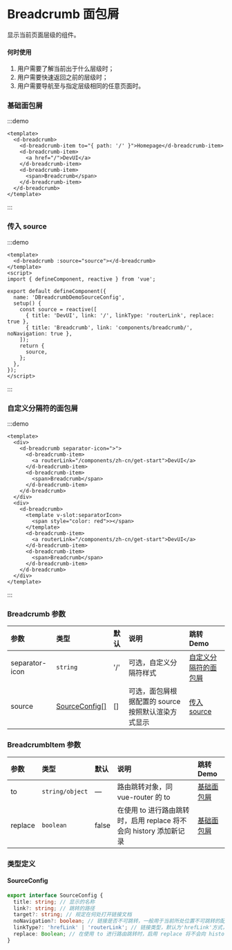 # Breadcrumb 面包屑

显示当前页面层级的组件。

#### 何时使用

1. 用户需要了解当前出于什么层级时；
2. 用户需要快速返回之前的层级时；
3. 用户需要导航至与指定层级相同的任意页面时。

### 基础面包屑

:::demo

```vue
<template>
  <d-breadcrumb>
    <d-breadcrumb-item to="{ path: '/' }">Homepage</d-breadcrumb-item>
    <d-breadcrumb-item>
      <a href="/">DevUI</a>
    </d-breadcrumb-item>
    <d-breadcrumb-item>
      <span>Breadcrumb</span>
    </d-breadcrumb-item>
  </d-breadcrumb>
</template>
```

:::

### 传入 source

:::demo

```vue
<template>
  <d-breadcrumb :source="source"></d-breadcrumb>
</template>
<script>
import { defineComponent, reactive } from 'vue';

export default defineComponent({
  name: 'DBreadcrumbDemoSourceConfig',
  setup() {
    const source = reactive([
      { title: 'DevUI', link: '/', linkType: 'routerLink', replace: true },
      { title: 'Breadcrumb', link: 'components/breadcrumb/', noNavigation: true },
    ]);
    return {
      source,
    };
  },
});
</script>
```

:::

### 自定义分隔符的面包屑

:::demo

```vue
<template>
  <div>
    <d-breadcrumb separator-icon=">">
      <d-breadcrumb-item>
        <a routerLink="/components/zh-cn/get-start">DevUI</a>
      </d-breadcrumb-item>
      <d-breadcrumb-item>
        <span>Breadcrumb</span>
      </d-breadcrumb-item>
    </d-breadcrumb>
  </div>
  <div>
    <d-breadcrumb>
      <template v-slot:separatorIcon>
        <span style="color: red">></span>
      </template>
      <d-breadcrumb-item>
        <a routerLink="/components/zh-cn/get-start">DevUI</a>
      </d-breadcrumb-item>
      <d-breadcrumb-item>
        <span>Breadcrumb</span>
      </d-breadcrumb-item>
    </d-breadcrumb>
  </div>
</template>
```

:::

### Breadcrumb 参数

| 参数           | 类型                              | 默认 | 说明                                               | 跳转 Demo                                     |
| :------------- | :-------------------------------- | :--- | :------------------------------------------------- | :-------------------------------------------- |
| separator-icon | `string`                          | '/'  | 可选，自定义分隔符样式                             | [自定义分隔符的面包屑](#自定义分隔符的面包屑) |
| source         | [SourceConfig\[\]](#sourceconfig) | []   | 可选，面包屑根据配置的 source 按照默认渲染方式显示 | [传入 source](#传入source)                    |

### BreadcrumbItem 参数

| 参数    | 类型            | 默认  | 说明                                                               | 跳转 Demo                 |
| :------ | :-------------- | :---- | :----------------------------------------------------------------- | :------------------------ |
| to      | `string/object` | —     | 路由跳转对象，同 vue-router 的 to                                  | [基础面包屑](#基础面包屑) |
| replace | `boolean`       | false | 在使用 to 进行路由跳转时，启用 replace 将不会向 history 添加新记录 | [基础面包屑](#基础面包屑) |

### 类型定义

#### SourceConfig

```ts
export interface SourceConfig {
  title: string; // 显示的名称
  link?: string; // 跳转的路径
  target?: string; // 规定在何处打开链接文档
  noNavigation?: boolean; // 链接是否不可跳转，一般用于当前所处位置不可跳转的配置
  linkType?: 'hrefLink' | 'routerLink'; // 链接类型，默认为'hrefLink'方式，可选'hrefLink' 或 'routerLink'
  replace: Boolean; // 在使用 to 进行路由跳转时，启用 replace 将不会向 history 添加新记录
}
```

